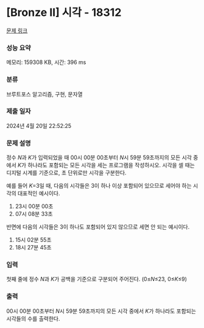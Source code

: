 # [Bronze II] 시각 - 18312 

[문제 링크](https://www.acmicpc.net/problem/18312) 

### 성능 요약

메모리: 159308 KB, 시간: 396 ms

### 분류

브루트포스 알고리즘, 구현, 문자열

### 제출 일자

2024년 4월 20일 22:52:25

### 문제 설명

<p>정수 <em>N</em>과 <em>K</em>가 입력되었을 때 00시 00분 00초부터 <em>N</em>시 59분 59초까지의 모든 시각 중에서 <em>K</em>가 하나라도 포함되는 모든 시각을 세는 프로그램을 작성하시오. 시각을 셀 때는 디지털 시계를 기준으로, 초 단위로만 시각을 구분한다.</p>

<p>예를 들어 <em>K</em>=3일 때, 다음의 시각들은 3이 하나 이상 포함되어 있으므로 세어야 하는 시각의 대표적인 예시이다.</p>

<ol>
	<li>23시 00분 00초</li>
	<li>07시 08분 33초</li>
</ol>

<p>반면에 다음의 시각들은 3이 하나도 포함되어 있지 않으므로 세면 안 되는 예시이다.</p>

<ol>
	<li>15시 02분 55초</li>
	<li>18시 27분 45초</li>
</ol>

### 입력 

 <p>첫째 줄에 정수 <em>N</em>과 <em>K</em>가 공백을 기준으로 구분되어 주어진다. (0≤<em>N</em>≤23, 0≤<em>K</em>≤9)</p>

### 출력 

 <p>00시 00분 00초부터 <em>N</em>시 59분 59초까지의 모든 시각 중에서 <em>K</em>가 하나라도 포함되는 시각들의 수를 출력한다.</p>

